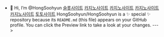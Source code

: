 - 👋 Hi, I’m @HongSoohyun
<a href="https://slotsite-top10.com">슬롯사이트</a>
<a href="https://casinobf.xyz">카지노사이트</a>
<a href="https://casinopapa.xyz">카지노사이트</a>
<a href="https://jini55.com">카지노사이트</a>
<a href="https://casinobro.xyz">카지노사이트</a>
<a href="https://tojini.com">토토사이트</a>
HongSoohyun/HongSoohyun is a ✨ special ✨ repository because its `README.md` (this file) appears on your GitHub profile.
You can click the Preview link to take a look at your changes.
--->
